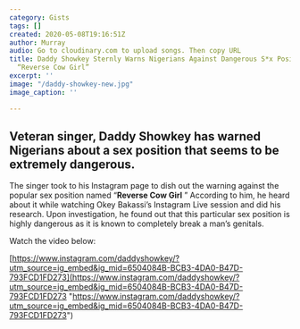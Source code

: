 ```yaml
---
category: Gists
tags: []
created: 2020-05-08T19:16:51Z
author: Murray
audio: Go to cloudinary.com to upload songs. Then copy URL
title: Daddy Showkey Sternly Warns Nigerians Against Dangerous S*x Position Called
  “Reverse Cow Girl”
excerpt: ''
image: "/daddy-showkey-new.jpg"
image_caption: ''

---
```

## **Veteran singer, Daddy Showkey has warned Nigerians about a sex position that seems to be extremely dangerous.**

The singer took to his Instagram page to dish out the warning against the popular sex position named “**Reverse Cow Girl** ” According to him, he heard about it while watching Okey Bakassi’s Instagram Live session and did his research. Upon investigation, he found out that this particular sex position is highly dangerous as it is known to completely break a man’s genitals.

Watch the video below:

[https://www.instagram.com/daddyshowkey/?utm_source=ig_embed&ig_mid=6504084B-BCB3-4DA0-B47D-793FCD1FD273](https://www.instagram.com/daddyshowkey/?utm_source=ig_embed&ig_mid=6504084B-BCB3-4DA0-B47D-793FCD1FD273 "https://www.instagram.com/daddyshowkey/?utm_source=ig_embed&ig_mid=6504084B-BCB3-4DA0-B47D-793FCD1FD273")